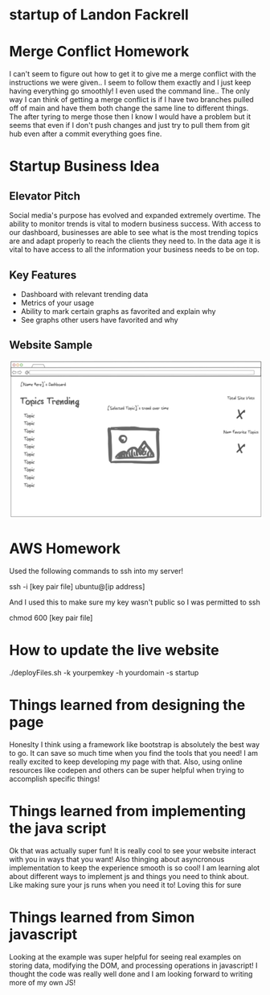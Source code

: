 # startup of Landon Fackrell
# Merge Conflict Homework
I can't seem to figure out how to get it to give me a merge conflict with the instructions we were given.. I seem to follow them exactly and I just keep having everything go smoothly! I even used the command line.. The only way I can think of getting a merge conflict is if I have two branches pulled off of main and have them both change the same line to different things. The after tyring to merge those then I know I would have a problem but it seems that even if I don't push changes and just try to pull them from git hub even after a commit everything goes fine.

# Startup Business Idea
## Elevator Pitch
Social media's purpose has evolved and expanded extremely overtime. The ability to monitor trends is vital to modern business success. With access to our dashboard, businesses are able to see what is the most trending topics are and adapt properly to reach the clients they need to. In the data age it is vital to have access to all the information your business needs to be on top.

## Key Features
- Dashboard with relevant trending data
- Metrics of your usage
- Ability to mark certain graphs as favorited and explain why
- See graphs other users have favorited and why

## Website Sample
<img src="./Website_Mockup.png">

# AWS Homework

Used the following commands to ssh into my server!

ssh -i [key pair file] ubuntu@[ip address]

And I used this to make sure my key wasn't public so I was permitted to ssh

chmod  600 [key pair file]

# How to update the live website

./deployFiles.sh -k yourpemkey -h yourdomain -s startup

# Things learned from designing the page

Honeslty I think using a framework like bootstrap is absolutely the best way to go. It can save so much time when you find the tools that you need! I am really excited to keep developing my page with that. Also, using online resources like codepen and others can be super helpful when trying to accomplish specific things!

# Things learned from implementing the java script

Ok that was actually super fun! It is really cool to see your website interact with you in ways that you want! Also thinging about asyncronous implementation to keep the experience smooth is so cool! I am learning alot about different ways to implement js and things you need to think about. Like making sure your js runs when you need it to! Loving this for sure

# Things learned from Simon javascript
Looking at the example was super helpful for seeing real examples on storing data, modifying the DOM, and processing operations in javascript! I thought the code was really well done and I am looking forward to writing more of my own JS!